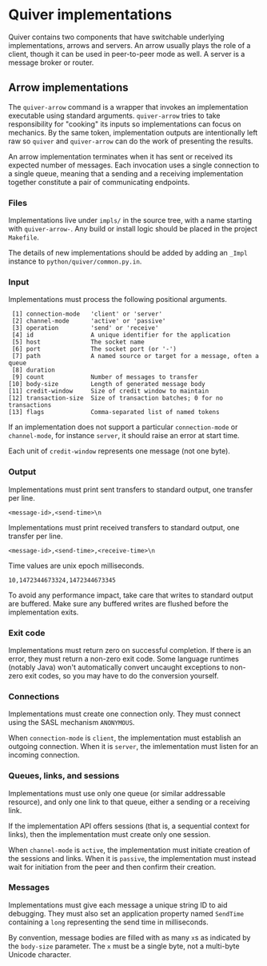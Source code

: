 # Quiver implementations

Quiver contains two components that have switchable underlying
implementations, arrows and servers.  An arrow usually plays the role
of a client, though it can be used in peer-to-peer mode as well.  A
server is a message broker or router.

## Arrow implementations

The `quiver-arrow` command is a wrapper that invokes an implementation
executable using standard arguments.  `quiver-arrow` tries to take
responsibility for "cooking" its inputs so implementations can focus
on mechanics.  By the same token, implementation outputs are
intentionally left raw so `quiver` and `quiver-arrow` can do the work
of presenting the results.

An arrow implementation terminates when it has sent or received its
expected number of messages.  Each invocation uses a single connection
to a single queue, meaning that a sending and a receiving
implementation together constitute a pair of communicating endpoints.

### Files

Implementations live under `impls/` in the source tree, with a name
starting with `quiver-arrow-`.  Any build or install logic should be
placed in the project `Makefile`.

The details of new implementations should be added by adding an
`_Impl` instance to `python/quiver/common.py.in`.

### Input

Implementations must process the following positional arguments.

     [1] connection-mode   'client' or 'server'
     [2] channel-mode      'active' or 'passive'
     [3] operation         'send' or 'receive'
     [4] id                A unique identifier for the application
     [5] host              The socket name
     [6] port              The socket port (or '-')
     [7] path              A named source or target for a message, often a queue
     [8] duration          
     [9] count             Number of messages to transfer
    [10] body-size         Length of generated message body
    [11] credit-window     Size of credit window to maintain
    [12] transaction-size  Size of transaction batches; 0 for no transactions
    [13] flags             Comma-separated list of named tokens

If an implementation does not support a particular `connection-mode`
or `channel-mode`, for instance `server`, it should raise an error at
start time.

Each unit of `credit-window` represents one message (not one byte).

### Output

Implementations must print sent transfers to standard output, one
transfer per line.

    <message-id>,<send-time>\n

Implementations must print received transfers to standard output, one
transfer per line.

    <message-id>,<send-time>,<receive-time>\n

Time values are unix epoch milliseconds.

    10,1472344673324,1472344673345

To avoid any performance impact, take care that writes to standard
output are buffered.  Make sure any buffered writes are flushed before
the implementation exits.

### Exit code

Implementations must return zero on successful completion.  If there
is an error, they must return a non-zero exit code.  Some language
runtimes (notably Java) won't automatically convert uncaught
exceptions to non-zero exit codes, so you may have to do the
conversion yourself.

### Connections

Implementations must create one connection only.  They must connect
using the SASL mechanism `ANONYMOUS`.

When `connection-mode` is `client`, the implementation must establish
an outgoing connection.  When it is `server`, the imlementation must
listen for an incoming connection.

<!-- XXX reconnect -->

### Queues, links, and sessions

Implementations must use only one queue (or similar addressable
resource), and only one link to that queue, either a sending or a
receiving link.

If the implementation API offers sessions (that is, a sequential
context for links), then the implementation must create only one
session.

When `channel-mode` is `active`, the implementation must initiate
creation of the sessions and links.  When it is `passive`, the
implementation must instead wait for initiation from the peer and then
confirm their creation.

### Messages

Implementations must give each message a unique string ID to aid debugging.
They must also set an application property named `SendTime` containing
a `long` representing the send time in milliseconds.

By convention, message bodies are filled with as many `x`s as
indicated by the `body-size` parameter.  The `x` must be a single
byte, not a multi-byte Unicode character.

<!--
XXX message format

The document should state:
- order and meaning of argv parameters
- message format:
  - durable - set from parameters
  - message-id - allowed types (just string?), max size
  - body - allowed types, size from parameters
  - application-properties - map layout, key name and data type
  - any others?

XXX

Sent messages must be non-durable and configured for
at-least-once-delivery (in JMS terms, non-persistent and
auto-acknowledge).
-->

<!-- XXX acknowledgments -->

<!--
## Server implementations

*XXX*
-->
